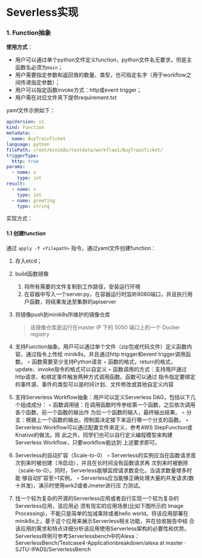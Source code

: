 # Severless实现

### 1. Function抽象

**使用方式**：

- 用户可以通过单个python文件定义function，python文件名无要求，但是主函数名必须为`main`；
- 用户需要指定参数和返回值的数量、类型，也可指定名字（用于workflow之间传递指定参数）；
- 用户可以指定函数invoke方式：http或event trigger；
- 用户需在对应文件夹下提供requirement.txt

yaml文件示例如下：

```yaml
apiVersion: v1
kind: Function
metadata:
  name: BuyTrainTicket
language: python
filePath: /root/minik8s/testdata/workflow1/BuyTrainTicket/
triggerType:
  http: true
params:
  - name: x
    type: int
result:
  - name: x
    type: int
  - name: greeting
    type: string
```



实现方式：

#### 1.1 创建function

通过 `apply -f <filepath>` 指令，通过yaml文件创建function：

1. 存入etcd；

2. build函数镜像

   1. 将所有需要的文件复制到工作路径，安装运行环境
   2. 在容器中写入一个server.py，在容器运行时监听8080端口，并且执行用户函数，将结果发送至集群的apiserver

3. 将镜像push到minik8s所维护的镜像仓库

   > 该镜像仓库是运行在master  IP 下的 5050 端口上的一个 Docker registry









1. ⽀持Function抽象。⽤⼾可以通过单个⽂件（zip包或代码⽂件）定义函数内容，通过指令上传给
minik8s，并且通过http trigger和event trigger调⽤函数。 
◦ 函数需要⾄少⽀持Python语⾔ 
◦ 函数的格式，return的格式，update、invoke指令的格式可以⾃定义 
◦ 函数调⽤的⽅式：⽀持⽤⼾通过http请求、和绑定事件触发两种⽅式调⽤函数。函数可以通过
指令指定要绑定的事件源，事件的类型可以是时间计划、⽂件修改或其他⾃定义内容
2. ⽀持Serverless Workflow抽象：⽤⼾可以定义Serverless DAG，包括以下⼏个组成成分： 
◦ 函数调⽤链：在调⽤函数时传参给第⼀个函数，之后依次调⽤各个函数，前⼀个函数的输出作
为后⼀个函数的输⼊，最终输出结果。
◦ 分⽀：根据上⼀个函数的输出，控制⾯决定接下来运⾏哪⼀个分⽀的函数。
◦ Serverless Workflow可以通过配置⽂件来定义，参考AWS StepFunction或Knative的做法。除
此之外，同学们也可以⾃⾏定义编程模型来构建Serverless Workflow，只要workflow能达到
上述要求即可。
3. Serverless的⾃动扩容（Scale-to-0） 
◦ Serverless的实例应当在函数请求⾸次到来时被创建（冷启动），并且在⻓时间没有函数请求再
次到来时被删除（scale-to-0）。同时，Serverless能够监控请求数变化，当请求数量增多时能
够⾃动扩容⾄>1实例。 
◦ Serverless应当能够正确处理⼤量的并发请求(数⼗并发)，演⽰时使⽤wrk2或者Jmeter进⾏压
⼒测试。
4. 找⼀个较为复杂的开源的Serverless应⽤或者⾃⾏实现⼀个较为复杂的Serverless应⽤，该应⽤必
须有现实的应⽤场景(⽐如下图所⽰的 Image Processing)，不能只是简单的加减乘除或者hello 
world。将该应⽤部署在minik8s上，基于这个应⽤来展⽰Serverless相关功能，并在验收报告中结
合该应⽤的需求和特点详细分析该应⽤使⽤Serverless架构的必要性和优势。 Serverless样例可参考Serverlessbench中的Alexa：ServerlessBench/Testcase4-Applicationbreakdown/alexa at master · SJTU-IPADS/ServerlessBench